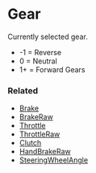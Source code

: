 # Gear <Badge text="int" />

Currently selected gear.

* -1 = Reverse
*  0 = Neutral
* 1+ = Forward Gears

### Related

* [Brake](brake.md)
* [BrakeRaw](brakeraw.md)
* [Throttle](throttle.md)
* [ThrottleRaw](throttle.md)
* [Clutch](clutch.md)
* [HandBrakeRaw](handbrakeraw.md)
* [SteeringWheelAngle](steeringwheelangle.md)
